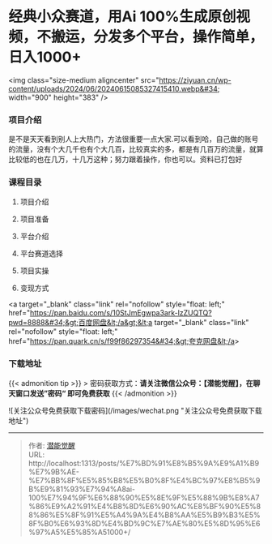 # 经典小众赛道，用Ai 100%生成原创视频，不搬运，分发多个平台，操作简单，日入1000&#43;


&lt;img class=&#34;size-medium aligncenter&#34; src=&#34;https://ziyuan.cn/wp-content/uploads/2024/06/20240615085327415410.webp&#34; width=&#34;900&#34; height=&#34;383&#34; /&gt;
###  项目介绍

是不是天天看到别人上大热门，方法很重要一点大家.可以看到哈，自己做的账号的流量，没有个大几千也有个大几百，比较真实的多，都是有几百万的流量，就算比较低的也在几万，十几万这种；努力跟着操作，你也可以。资料已打包好
###  课程目录

 1. 项目介绍

 1. 项目准备

 1. 平台介绍

 1. 平台赛道选择

 1. 项目实操

 1. 变现方式

&lt;a target=&#34;_blank&#34; class=&#34;link&#34; rel=&#34;nofollow&#34; style=&#34;float: left;&#34; href=&#34;https://pan.baidu.com/s/10StJmEgwpa3ark-lzZUQTQ?pwd=8888&#34;&gt;百度网盘&lt;/a&gt;&lt;a target=&#34;_blank&#34; class=&#34;link&#34; rel=&#34;nofollow&#34; style=&#34;float: left;&#34; href=&#34;https://pan.quark.cn/s/f99f86297354&#34;&gt;夸克网盘&lt;/a&gt;

### 下载地址




{{&lt; admonition tip &gt;}}
&gt; 密码获取方式：**请关注微信公众号：【潜能觉醒】，在聊天窗口发送”密码“ 即可免费获取**
{{&lt; /admonition &gt;}}


![关注公众号免费获取下载密码](/images/wechat.png &#34;关注公众号免费获取下载地址&#34;)

---

> 作者: [潜能觉醒](/)  
> URL: http://localhost:1313/posts/%E7%BD%91%E8%B5%9A%E9%A1%B9%E7%9B%AE-%E7%BB%8F%E5%85%B8%E5%B0%8F%E4%BC%97%E8%B5%9B%E9%81%93%E7%94%A8ai-100%E7%94%9F%E6%88%90%E5%8E%9F%E5%88%9B%E8%A7%86%E9%A2%91%E4%B8%8D%E6%90%AC%E8%BF%90%E5%88%86%E5%8F%91%E5%A4%9A%E4%B8%AA%E5%B9%B3%E5%8F%B0%E6%93%8D%E4%BD%9C%E7%AE%80%E5%8D%95%E6%97%A5%E5%85%A51000&#43;/  

